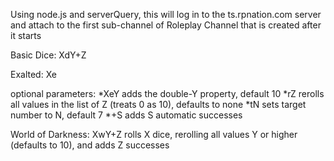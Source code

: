 Using node.js and serverQuery, this will log in to the ts.rpnation.com server and attach to the first sub-channel of Roleplay Channel that is created after it starts

Basic Dice:
XdY+Z

Exalted:
Xe

optional parameters:
*XeY adds the double-Y property, default 10
*rZ rerolls all values in the list of Z (treats 0 as 10), defaults to none
*tN sets target number to N, default 7
*+S adds S automatic successes

World of Darkness:
XwY+Z
rolls X dice, rerolling all values Y or higher (defaults to 10), and adds Z successes
